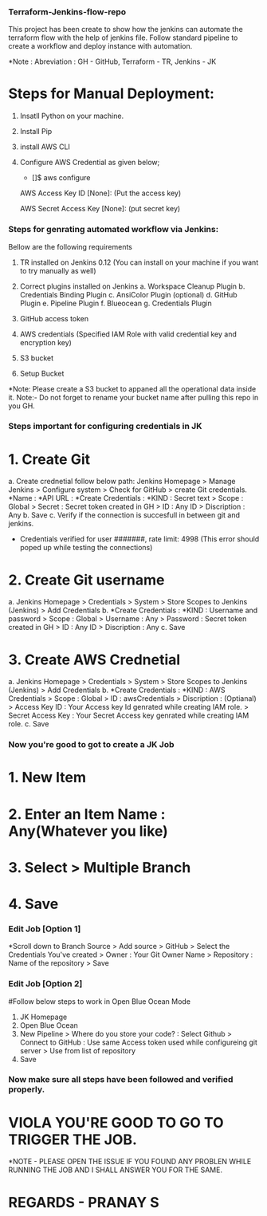### Terraform-Jenkins-flow-repo ###
This project has been create to show how the jenkins can automate the terraform flow with the help of jenkins file.
Follow standard pipeline to create a workflow and deploy instance with automation.



*Note : Abreviation : GH - GitHub, Terraform - TR, Jenkins - JK



# Steps for Manual Deployment:

1. Insatll Python on your machine.
2. Install Pip
3. install AWS CLI
4. Configure AWS Credential as given below;
   
   * []$ aws configure
   
   AWS Access Key ID [None]: (Put the access key)
   
   AWS Secret Access Key [None]: (put secret key)


### Steps for genrating automated workflow via Jenkins:

Bellow are the following requirements
1. TR installed on Jenkins 0.12 (You can install on your machine if you want to try manually as well)
2. Correct plugins installed on Jenkins
   a. Workspace Cleanup Plugin
   b. Credentials Binding Plugin
   c. AnsiColor Plugin (optional)
   d. GitHub Plugin
   e. Pipeline Plugin
   f. Blueocean
   g. Credentials Plugin

3. GitHub access token
4. AWS credentials (Specified IAM Role with valid credential key and encryption key)
5. S3 bucket
6. Setup Bucket

*Note: 
Please create a S3 bucket to appaned all the operational data inside it.
Note:- Do not forget to rename your bucket name after pulling this repo in you GH.

### Steps important for configuring credentials in JK

# 1. Create Git 

   a. Create crednetial follow below path:
   Jenkins Homepage > Manage Jenkins > Configure system > Check for GitHub > create Git credentials.
   *Name :
   *API URL :
   *Create Credentials : *KIND : Secret text > Scope : Global > Secret : Secret token created in GH > ID : Any ID > Discription : Any
   b. Save
   c. Verify if the connection is succesfull in between git and jenkins.
   * Credentials verified for user #######, rate limit: 4998 (This error should poped up while testing the connections)
   
# 2. Create Git username 

   a. Jenkins Homepage > Credentials > System > Store Scopes to Jenkins (Jenkins) > Add Credentials 
   b. *Create Credentials : *KIND : Username and password > Scope : Global > Username : Any > Password : Secret token created in GH > ID : Any ID > Discription : Any
   c. Save
   
# 3. Create AWS Crednetial

   a. Jenkins Homepage > Credentials > System > Store Scopes to Jenkins (Jenkins) > Add Credentials 
   b. *Create Credentials : *KIND : AWS Credentials > Scope : Global > ID : awsCredentials > Discription : (Optianal) > Access Key ID : Your Access key Id genrated while creating IAM role. > Secret Access Key : Your Secret Access key genrated while creating IAM role.
   c. Save
   
   
### Now you're good to got to create a JK Job

# 1. New Item 
# 2. Enter an Item Name : Any(Whatever you like)
# 3. Select > Multiple Branch
# 4. Save

### Edit Job [Option 1]
*Scroll down to Branch Source > Add source > GitHub > Select the Credentials You've created > Owner : Your Git Owner Name > Repository : Name of the repository > Save

### Edit Job [Option 2] 

#Follow below steps to work in Open Blue Ocean Mode
1. JK Homepage
2. Open Blue Ocean
3. New Pipeline > Where do you store your code? : Select Github > Connect to GitHub : Use same Access token used while configureing git server > Use from list of repository
4. Save

### Now make sure all steps have been followed and verified properly.
# VIOLA YOU'RE GOOD TO GO TO TRIGGER THE JOB.
 
 
*NOTE - PLEASE OPEN THE ISSUE IF YOU FOUND ANY PROBLEN WHILE RUNNING THE JOB AND I SHALL ANSWER YOU FOR THE SAME.

# REGARDS - PRANAY S  
  
   




